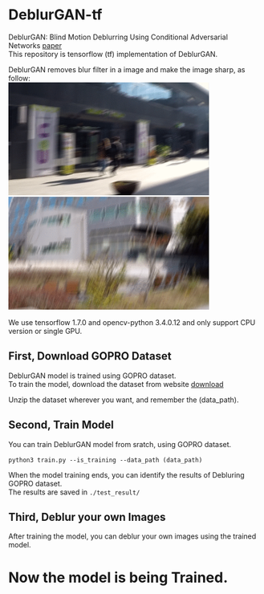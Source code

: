 # DeblurGAN-tf
DeblurGAN: Blind Motion Deblurring Using Conditional Adversarial Networks [paper](https://arxiv.org/abs/1711.07064)  
This repository is tensorflow (tf) implementation of DeblurGAN.

DeblurGAN removes blur filter in a image and make the image sharp, as follow:  
<img src='assets/animation3.gif' width='400px'/> <img src='assets/animation4.gif' width='400px'/>

We use tensorflow 1.7.0 and opencv-python 3.4.0.12 and only support CPU version or single GPU.

## First, Download GOPRO Dataset
DeblurGAN model is trained using GOPRO dataset.  
To train the model, download the dataset from website [download](https://drive.google.com/file/d/1H0PIXvJH4c40pk7ou6nAwoxuR4Qh_Sa2/view)   

Unzip the dataset wherever you want, and remember the (data_path).  

## Second, Train Model
You can train DeblurGAN model from sratch, using GOPRO dataset.
```
python3 train.py --is_training --data_path (data_path)
```

When the model training ends, you can identify the results of Debluring GOPRO dataset.  
The results are saved in `./test_result/`

## Third, Deblur your own Images
After training the model, you can deblur your own images using the trained model.  


# Now the model is being Trained.
